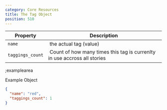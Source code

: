 ```yaml
---
category: Core Resources
title: The Tag Object
position: 510
---
```


| Property         | Description          |
|------------------|----------------------|
| `name`           | the actual tag (value) |
| `taggings_count` | Count of how many times this tag is currenlty in use accross all stories |

;examplearea

Example Object

```json
{
  "name": "red",
  "taggings_count": 1
}
```